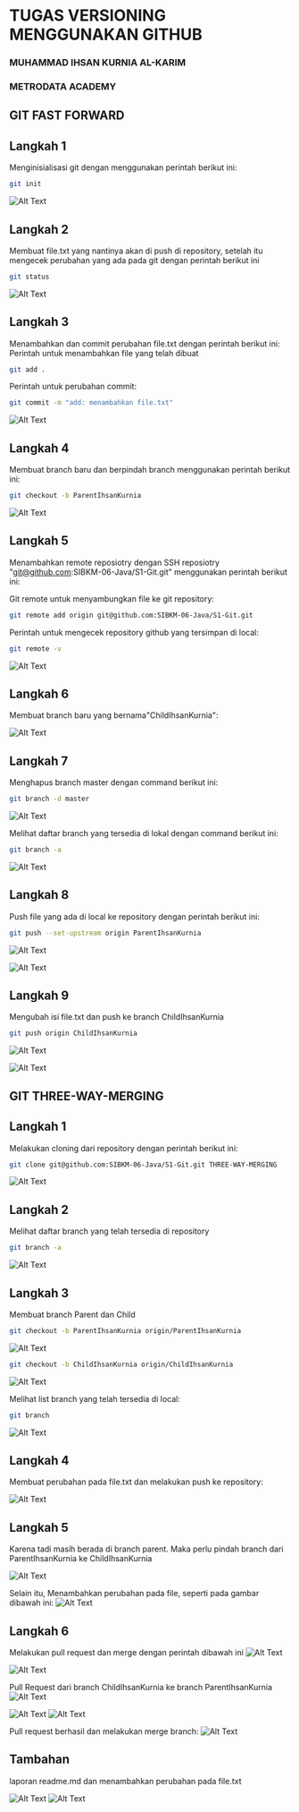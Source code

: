 # TUGAS VERSIONING MENGGUNAKAN GITHUB
### MUHAMMAD IHSAN KURNIA AL-KARIM
### METRODATA ACADEMY

## GIT FAST FORWARD  

## Langkah 1

Menginisialisasi git dengan menggunakan perintah berikut ini:

```bash
git init
```

![Alt Text](<./img/Screenshot%20(520).png>)

## Langkah 2

Membuat file.txt yang nantinya akan di push di repository, setelah itu mengecek perubahan yang ada pada git dengan perintah berikut ini

```bash
git status
```

![Alt Text](<./img/Screenshot%20(522).png>)

## Langkah 3

Menambahkan dan commit perubahan file.txt dengan perintah berikut ini:
Perintah untuk menambahkan file yang telah dibuat

```bash
git add .
```

Perintah untuk perubahan commit:

```bash
git commit -m "add: menambahkan file.txt"
```

![Alt Text](<./img/Screenshot%20(523).png>)

## Langkah 4

Membuat branch baru dan berpindah branch menggunakan perintah berikut ini:

```bash
git checkout -b ParentIhsanKurnia
```

![Alt Text](./img/img_createAndSwitchBranch.png)

## Langkah 5

Menambahkan remote reposiotry dengan SSH reposiotry "git@github.com:SIBKM-06-Java/S1-Git.git" menggunakan perintah berikut ini:

Git remote untuk menyambungkan file ke git repository:

```bash
git remote add origin git@github.com:SIBKM-06-Java/S1-Git.git
```

Perintah untuk mengecek repository github yang tersimpan di local:

```bash
git remote -v
```

![Alt Text](./img/Pasted%20image%2020240229073607.png)


## Langkah 6

Membuat branch baru yang bernama"ChildIhsanKurnia":

![Alt Text](./img/Pasted%20image%2020240229074853.png)


## Langkah 7

Menghapus branch master dengan command berikut ini:

```bash
git branch -d master
```

![Alt Text](./img/Pasted%20image%2020240229075430.png)

Melihat daftar branch yang tersedia di lokal dengan command berikut ini:

```bash
git branch -a
```

![Alt Text](./img/Pasted%20image%2020240229075614.png)


## Langkah 8
Push file yang ada di local ke repository dengan perintah berikut ini:

```bash
git push --set-upstream origin ParentIhsanKurnia
```

![Alt Text](./img/Pasted%20image%2020240229080302.png)


![Alt Text](./img/Pasted%20image%2020240229080225.png)

## Langkah 9
Mengubah isi file.txt dan push ke branch ChildIhsanKurnia

```bash
git push origin ChildIhsanKurnia
```

![Alt Text](./img/Pasted%20image%2020240229080750.png)


![Alt Text](./img/Pasted%20image%2020240229081114.png)


## GIT THREE-WAY-MERGING

## Langkah 1

Melakukan cloning dari repository dengan perintah berikut ini:

```bash
git clone git@github.com:SIBKM-06-Java/S1-Git.git THREE-WAY-MERGING
```

![Alt Text](./img/Pasted%20image%2020240229082544.png)

## Langkah 2

Melihat daftar branch yang telah tersedia di repository

```bash
git branch -a
```

![Alt Text](./img/Pasted%20image%2020240229082746.png)

## Langkah 3
Membuat branch Parent dan Child
```bash
git checkout -b ParentIhsanKurnia origin/ParentIhsanKurnia
```
![Alt Text](./img/Pasted%20image%2020240229083326.png)

```bash
git checkout -b ChildIhsanKurnia origin/ChildIhsanKurnia
```

![Alt Text](./img/Pasted%20image%2020240229083338.png)

Melihat list branch yang telah tersedia di local:
```bash
git branch
```

![Alt Text](./img/Pasted%20image%2020240229083349.png)

## Langkah 4
Membuat perubahan pada file.txt dan melakukan push ke repository:

![Alt Text](./img/Pasted%20image%2020240229084255.png)

## Langkah 5


Karena tadi masih berada di branch parent. Maka perlu pindah branch dari ParentIhsanKurnia ke ChildIhsanKurnia

![Alt Text](./img/Pasted%20image%2020240229085156.png)

Selain itu, Menambahkan perubahan pada file, seperti pada gambar dibawah ini:
![Alt Text](./img/Pasted%20image%2020240229085329.png)

## Langkah 6

Melakukan pull request dan merge dengan perintah dibawah ini
![Alt Text](./img/Pasted%20image%2020240229090526.png)

![Alt Text](./img/Pasted%20image%2020240229085505.png)

Pull Request dari branch ChildIhsanKurnia ke branch ParentIhsanKurnia
![Alt Text](./img/Pasted%20image%2020240229085805.png)


![Alt Text](./img/Pasted%20image%2020240229090209.png)
![Alt Text](./img/git_pullrequest.png)

Pull request berhasil dan melakukan merge branch:
![Alt Text](./img/Pasted%20image%2020240229090432.png)

## Tambahan
 laporan readme.md dan menambahkan perubahan pada file.txt

![Alt Text](./img/git_pullrequest.png)
![Alt Text](./img/git_file_ss.png.png)

